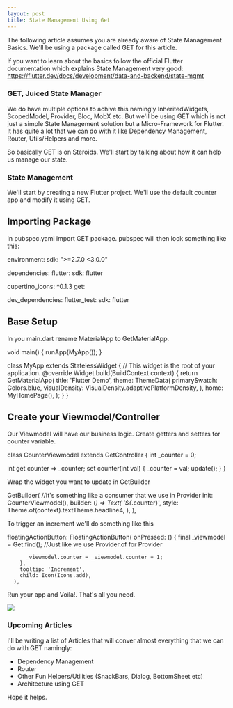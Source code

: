```yaml
---
layout: post
title: State Management Using Get
---
```

The following article assumes you are already aware of State Management Basics. We'll be using a package called GET for this article.

If you want to learn about the basics follow the official Flutter documentation which explains State Management very good: https://flutter.dev/docs/development/data-and-backend/state-mgmt

### GET, Juiced State Manager
We do have multiple options to achive this namingly InheritedWidgets, ScopedModel, Provider, Bloc, MobX etc. But we'll be using GET which is not just a simple State Management solution but a Micro-Framework for Flutter. It has quite a lot that we can do with it like Dependency Management, Router, Utils/Helpers and more. 

So basically GET is on Steroids. We'll start by talking about how it can help us manage our state.

### State Management
We'll start by creating a new Flutter project. We'll use the default counter app and modify it using GET.

## Importing Package
In pubspec.yaml import GET package. pubspec will then look something like this:

environment:
  sdk: ">=2.7.0 <3.0.0"

dependencies:
  flutter:
    sdk: flutter

  cupertino_icons: ^0.1.3
  get:

dev_dependencies:
  flutter_test:
    sdk: flutter

## Base Setup
In you main.dart rename MaterialApp to GetMaterialApp. 

void main() {
  runApp(MyApp());
}

class MyApp extends StatelessWidget {
  // This widget is the root of your application.
  @override
  Widget build(BuildContext context) {
    return GetMaterialApp(
      title: 'Flutter Demo',
      theme: ThemeData(
        primarySwatch: Colors.blue,
        visualDensity: VisualDensity.adaptivePlatformDensity,
      ),
      home: MyHomePage(),
    );
  }
}

## Create your Viewmodel/Controller
Our Viewmodel will have our business logic. Create getters and setters for counter variable.

class CounterViewmodel extends GetController {
  int _counter = 0;

  int get counter => _counter;
  set counter(int val) {
    _counter = val;
    update();
  }
}


Wrap the widget you want to update in GetBuilder

GetBuilder<CounterViewmodel>( //It's something like a consumer that we use in Provider
              init: CounterViewmodel(),
              builder: (_) => Text(
                '${_.counter}',
                style: Theme.of(context).textTheme.headline4,
              ),
            ),

To trigger an increment we'll do something like this

floatingActionButton: FloatingActionButton(
        onPressed: () {
          final _viewmodel = Get.find<CounterViewmodel>(); //Just like we use Provider.of for Provider

          _viewmodel.counter = _viewmodel.counter + 1;
        },
        tooltip: 'Increment',
        child: Icon(Icons.add),
      ),

Run your app and Voila!. That's all you need.

<img src="https://solobits.github.io/gifs/2020_06_19-statemgmt-get.gif"/>

### Upcoming Articles
I'll be writing a list of Articles that will conver almost everything that we can do with GET namingly:

- Dependency Management
- Router
- Other Fun Helpers/Utilities (SnackBars, Dialog, BottomSheet etc)
- Architecture using GET

Hope it helps.